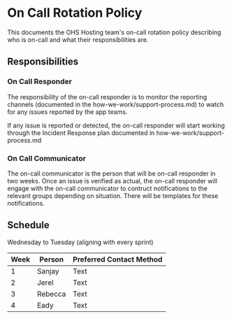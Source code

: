 # On Call Rotation Policy

This documents the OHS Hosting team's on-call rotation policy describing who is on-call and what their responsibilities are.

## Responsibilities

### On Call Responder

The responsibility of the on-call responder is to monitor the reporting channels (documented in the how-we-work/support-process.md) to watch for any issues reported by the app teams.

If any issue is reported or detected, the on-call responder will start working through the Incident Response plan documented in how-we-work/support-process.md

### On Call Communicator

The on-call communicator is the person that will be on-call responder in two weeks. Once an issue is verified as actual, the on-call responder will engage with the on-call communicator to contruct notifications to the relevant groups depending on situation. There will be templates for these notifications.

## Schedule

Wednesday to Tuesday (aligning with every sprint)

| Week | Person  | Preferred Contact Method |
| ---- | ------- | ------------------------ |
| 1    | Sanjay  | Text                     |
| 2    | Jerel   | Text                     |
| 3    | Rebecca | Text                     |
| 4    | Eady    | Text                     |
